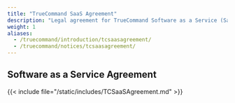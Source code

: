 ```yaml
---
title: "TrueCommand SaaS Agreement"
description: "Legal agreement for TrueCommand Software as a Service (SaaS)."
weight: 1
aliases:
  - /truecommand/introduction/tcsaasagreement/
  - /truecommand/notices/tcsaasagreement/
---
```


## Software as a Service Agreement

{{< include file="/static/includes/TCSaaSAgreement.md" >}}
